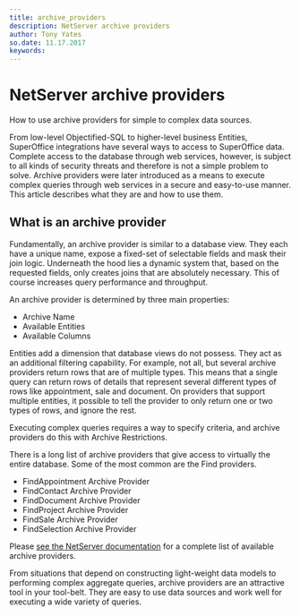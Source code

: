 ```yaml
---
title: archive_providers
description: NetServer archive providers
author: Tony Yates
so.date: 11.17.2017
keywords:
---
```


# NetServer archive providers

How to use archive providers for simple to complex data sources.

From low-level Objectified-SQL to higher-level business Entities, SuperOffice integrations have several ways to access to SuperOffice data. Complete access to the database through web services, however, is subject to all kinds of security threats and therefore is not a simple problem to solve. Archive providers were later introduced as a means to execute complex queries through web services in a secure and easy-to-use manner. This article describes what they are and how to use them.

## What is an archive provider

Fundamentally, an archive provider is similar to a database view. They each have a unique name, expose a fixed-set of selectable fields and mask their join logic. Underneath the hood lies a dynamic system that, based on the requested fields, only creates joins that are absolutely necessary. This of course increases query performance and throughput.

An archive provider is determined by three main properties:

* Archive Name
* Available Entities
* Available Columns

Entities add a dimension that database views do not possess. They act as an additional filtering capability. For example, not all, but several archive providers return rows that are of multiple types. This means that a single query can return rows of details that represent several different types of rows like appointment, sale and document. On providers that support multiple entities, it possible to tell the provider to only return one or two types of rows, and ignore the rest.

Executing complex queries requires a way to specify criteria, and archive providers do this with Archive Restrictions.

There is a long list of archive providers that give access to virtually the entire database. Some of the most common are the Find providers.

* FindAppointment Archive Provider
* FindContact Archive Provider
* FindDocument Archive Provider
* FindProject Archive Provider
* FindSale Archive Provider
* FindSelection Archive Provider

Please [see the NetServer documentation][1] for a complete list of available archive providers.

From situations that depend on constructing light-weight data models to performing complex aggregate queries, archive providers are an attractive tool in your tool-belt. They are easy to use data sources and work well for executing a wide variety of queries.

<!-- Referenced links -->
[1]: https://community.superoffice.com/documentation/sdk/SO.NetServer.Web.Services/html/Reference-Reference.htm
